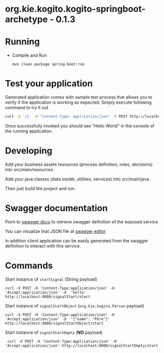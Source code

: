 # org.kie.kogito.kogito-springboot-archetype - 0.1.3 #

# Running

- Compile and Run

    ```
    mvn clean package spring-boot:run    
    ```

# Test your application

Generated application comes with sample test process that allows you to verify if the application is working as expected. Simply execute following command to try it out

```sh
curl -d '{}' -H "Content-Type: application/json" -X POST http://localhost:8080/tests                                                                                                    
```

Once successfully invoked you should see "Hello World" in the console of the running application.

# Developing

Add your business assets resources (process definition, rules, decisions) into src/main/resources.

Add your java classes (data model, utilities, services) into src/main/java.

Then just build the project and run.


# Swagger documentation

Point to [swagger docs](http://localhost:8080/docs/swagger.json) to retrieve swagger definition of the exposed service

You can visualize that JSON file at [swagger editor](https://editor.swagger.io)

In addition client application can be easily generated from the swagger definition to interact with this service.

# Commands

Start instance of `startSignal` (String payload)

```shell
curl -X POST -H 'Content-Type:application/json' -H 'Accept:application/json' -d  'hello' http://localhost:8080/signalStart/start
```

Start instance of `signalStartObject` (`org.kie.kogito.Person` payload)

```shell
curl -X POST -H 'Content-Type:application/json' -H 'Accept:application/json' -d  '{"name": "Pere"}' http://localhost:8080/signalStartObject/start
```

Start instance of `signalStartEmpty` (**NO** payload)

```shell
 curl -X POST -H 'Content-Type:application/json' -H 'Accept:application/json' http://localhost:8080/signalStartEmpty/start   
```